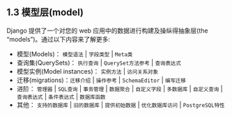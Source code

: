 ## 1.3 模型层(model) ##
Django 提供了一个对您的 web 应用中的数据进行构建及操纵得抽象层(the “models”)。通过以下内容来了解更多:

- 模型(Models)： `模型语法` | `字段类型` | `Meta类`
- 查询集(QuerySets)： `执行查询` | `QuerySet方法参考` | `查询表达式`
- 模型实例(Model instances)： `实例方法` | `访问关系对象`
- 迁移(migrations)：`迁移介绍` | `操作参考` | `SchemaEditor` | `编写迁移`
- 进阶： `管理器` | `SQL查询` | `事务管理` | `数据聚合` | `自定义字段` | `多数据库` | `自定义查询` | `查询表达式` | `条件表达式` | `数据库函数`
- 其他： `支持的数据库` | `旧的数据库` | `提供初始数据` | `优化数据库访问` | `PostgreSQL特性`
